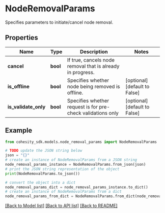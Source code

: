 # NodeRemovalParams

Specifies parameters to initiate/cancel node removal.

## Properties

Name | Type | Description | Notes
------------ | ------------- | ------------- | -------------
**cancel** | **bool** | If true, cancels node removal that is already in progress. | 
**is_offline** | **bool** | Specifies whether node being removed is offline. | [optional] [default to False]
**is_validate_only** | **bool** | Specifies whether request is for pre-check validations only | [optional] [default to False]

## Example

```python
from cohesity_sdk.models.node_removal_params import NodeRemovalParams

# TODO update the JSON string below
json = "{}"
# create an instance of NodeRemovalParams from a JSON string
node_removal_params_instance = NodeRemovalParams.from_json(json)
# print the JSON string representation of the object
print(NodeRemovalParams.to_json())

# convert the object into a dict
node_removal_params_dict = node_removal_params_instance.to_dict()
# create an instance of NodeRemovalParams from a dict
node_removal_params_from_dict = NodeRemovalParams.from_dict(node_removal_params_dict)
```
[[Back to Model list]](../README.md#documentation-for-models) [[Back to API list]](../README.md#documentation-for-api-endpoints) [[Back to README]](../README.md)


